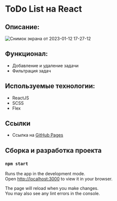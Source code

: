 # ToDo List на React

## Описание:

![Снимок экрана от 2023-01-12 17-27-12](https://user-images.githubusercontent.com/107764041/212092762-b2f1b3fa-b0f6-43ac-b85d-578b09ef28ed.png)

## Функционал:

- Добавление и удаление задачи
- Фильтрация задач

## Используемые технологии:

- ReactJS
- SCSS
- Flex

## Ссылки

- Ссылка на [GitHub Pages](https://qann1st.github.io/react-todo/)

## Сборка и разработка проекта

### `npm start`

Runs the app in the development mode.\
Open [http://localhost:3000](http://localhost:3000) to view it in your browser.

The page will reload when you make changes.\
You may also see any lint errors in the console.
